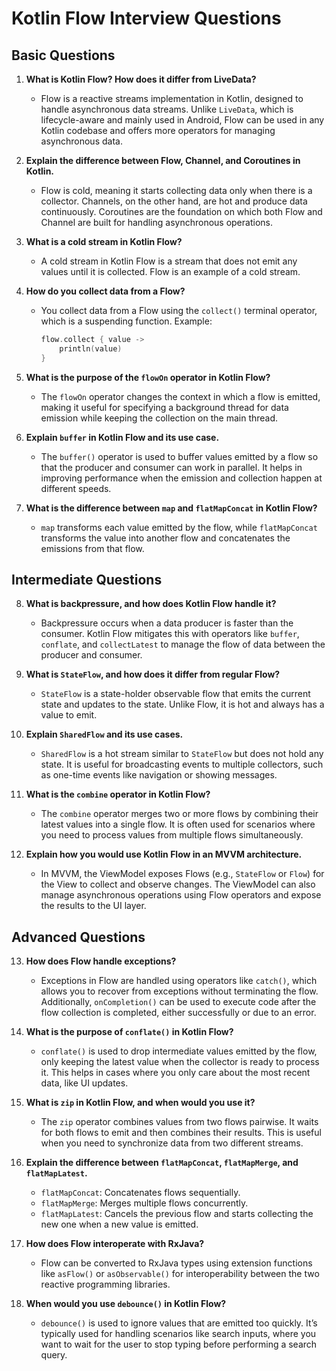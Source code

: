 
# Kotlin Flow Interview Questions

## Basic Questions

1. **What is Kotlin Flow? How does it differ from LiveData?**
   - Flow is a reactive streams implementation in Kotlin, designed to handle asynchronous data streams. Unlike `LiveData`, which is lifecycle-aware and mainly used in Android, Flow can be used in any Kotlin codebase and offers more operators for managing asynchronous data.

2. **Explain the difference between Flow, Channel, and Coroutines in Kotlin.**
   - Flow is cold, meaning it starts collecting data only when there is a collector. Channels, on the other hand, are hot and produce data continuously. Coroutines are the foundation on which both Flow and Channel are built for handling asynchronous operations.

3. **What is a cold stream in Kotlin Flow?**
   - A cold stream in Kotlin Flow is a stream that does not emit any values until it is collected. Flow is an example of a cold stream.

4. **How do you collect data from a Flow?**
   - You collect data from a Flow using the `collect()` terminal operator, which is a suspending function. Example:
     ```kotlin
     flow.collect { value ->
         println(value)
     }
     ```

5. **What is the purpose of the `flowOn` operator in Kotlin Flow?**
   - The `flowOn` operator changes the context in which a flow is emitted, making it useful for specifying a background thread for data emission while keeping the collection on the main thread.

6. **Explain `buffer` in Kotlin Flow and its use case.**
   - The `buffer()` operator is used to buffer values emitted by a flow so that the producer and consumer can work in parallel. It helps in improving performance when the emission and collection happen at different speeds.

7. **What is the difference between `map` and `flatMapConcat` in Kotlin Flow?**
   - `map` transforms each value emitted by the flow, while `flatMapConcat` transforms the value into another flow and concatenates the emissions from that flow.

## Intermediate Questions

8. **What is backpressure, and how does Kotlin Flow handle it?**
   - Backpressure occurs when a data producer is faster than the consumer. Kotlin Flow mitigates this with operators like `buffer`, `conflate`, and `collectLatest` to manage the flow of data between the producer and consumer.

9. **What is `StateFlow`, and how does it differ from regular Flow?**
   - `StateFlow` is a state-holder observable flow that emits the current state and updates to the state. Unlike Flow, it is hot and always has a value to emit.

10. **Explain `SharedFlow` and its use cases.**
    - `SharedFlow` is a hot stream similar to `StateFlow` but does not hold any state. It is useful for broadcasting events to multiple collectors, such as one-time events like navigation or showing messages.

11. **What is the `combine` operator in Kotlin Flow?**
    - The `combine` operator merges two or more flows by combining their latest values into a single flow. It is often used for scenarios where you need to process values from multiple flows simultaneously.

12. **Explain how you would use Kotlin Flow in an MVVM architecture.**
    - In MVVM, the ViewModel exposes Flows (e.g., `StateFlow` or `Flow`) for the View to collect and observe changes. The ViewModel can also manage asynchronous operations using Flow operators and expose the results to the UI layer.

## Advanced Questions

13. **How does Flow handle exceptions?**
    - Exceptions in Flow are handled using operators like `catch()`, which allows you to recover from exceptions without terminating the flow. Additionally, `onCompletion()` can be used to execute code after the flow collection is completed, either successfully or due to an error.

14. **What is the purpose of `conflate()` in Kotlin Flow?**
    - `conflate()` is used to drop intermediate values emitted by the flow, only keeping the latest value when the collector is ready to process it. This helps in cases where you only care about the most recent data, like UI updates.

15. **What is `zip` in Kotlin Flow, and when would you use it?**
    - The `zip` operator combines values from two flows pairwise. It waits for both flows to emit and then combines their results. This is useful when you need to synchronize data from two different streams.

16. **Explain the difference between `flatMapConcat`, `flatMapMerge`, and `flatMapLatest`.**
    - `flatMapConcat`: Concatenates flows sequentially.
    - `flatMapMerge`: Merges multiple flows concurrently.
    - `flatMapLatest`: Cancels the previous flow and starts collecting the new one when a new value is emitted.

17. **How does Flow interoperate with RxJava?**
    - Flow can be converted to RxJava types using extension functions like `asFlow()` or `asObservable()` for interoperability between the two reactive programming libraries.

18. **When would you use `debounce()` in Kotlin Flow?**
    - `debounce()` is used to ignore values that are emitted too quickly. It’s typically used for handling scenarios like search inputs, where you want to wait for the user to stop typing before performing a search query.
